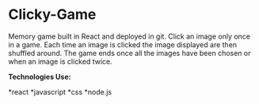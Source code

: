 # Clicky-Game

Memory game built in React and deployed in git.
Click an image only once in a game. Each time an image is clicked the image displayed are then shuffled around. The game ends once all the images have been chosen or when an image is clicked twice.

**Technologies Use:**

*react
*javascript
*css
*node.js
